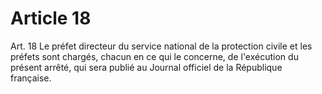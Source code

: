 # Article 18

Art. 18   Le préfet directeur du service national de la protection civile et les préfets sont chargés, chacun en ce qui le concerne, de l'exécution du présent arrêté, qui sera publié au Journal officiel de la République française.
